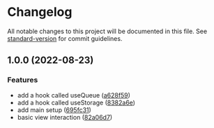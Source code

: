 # Changelog

All notable changes to this project will be documented in this file. See [standard-version](https://github.com/conventional-changelog/standard-version) for commit guidelines.

## 1.0.0 (2022-08-23)


### Features

* add a hook called useQueue ([a628f59](https://github.com/zhangzhonghe/task-queue/commit/a628f592d09be946bb879d6739cb948d837c6dbb))
* add a hook called useStorage ([8382a6e](https://github.com/zhangzhonghe/task-queue/commit/8382a6e95e729a66e10feda0f93b26c74cb37e8b))
* add main setup ([695fc31](https://github.com/zhangzhonghe/task-queue/commit/695fc31677628c7f603df8257dc8cadbf3d9ac7d))
* basic view interaction ([82a06d7](https://github.com/zhangzhonghe/task-queue/commit/82a06d710b11bc3dede3d56307bb431ef98fae6d))
